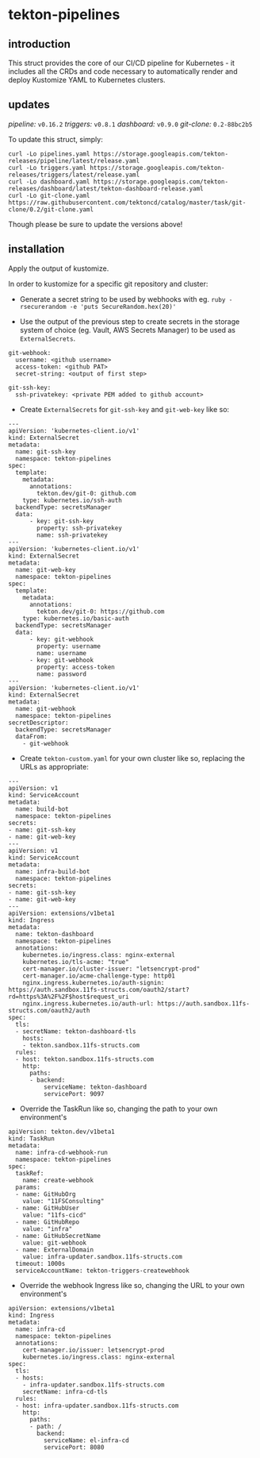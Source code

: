 # tekton-pipelines
## introduction
This struct provides the core of our CI/CD pipeline for Kubernetes - it includes all the CRDs and code necessary to automatically render and deploy Kustomize YAML to Kubernetes clusters.
## updates
*pipeline:* `v0.16.2`
*triggers:* `v0.8.1`
*dashboard:* `v0.9.0`
*git-clone:* `0.2-88bc2b5`

To update this struct, simply:
```
curl -Lo pipelines.yaml https://storage.googleapis.com/tekton-releases/pipeline/latest/release.yaml
curl -Lo triggers.yaml https://storage.googleapis.com/tekton-releases/triggers/latest/release.yaml
curl -Lo dashboard.yaml https://storage.googleapis.com/tekton-releases/dashboard/latest/tekton-dashboard-release.yaml
curl -Lo git-clone.yaml https://raw.githubusercontent.com/tektoncd/catalog/master/task/git-clone/0.2/git-clone.yaml
```

Though please be sure to update the versions above!

## installation
Apply the output of kustomize.

In order to kustomize for a specific git repository and cluster:

- Generate a secret string to be used by webhooks with eg. `ruby -rsecurerandom -e 'puts SecureRandom.hex(20)'`

- Use the output of the previous step to create secrets in the storage system of choice (eg. Vault, AWS Secrets Manager) to be used as `ExternalSecrets`. 

```
git-webhook: 
  username: <github username>
  access-token: <github PAT>
  secret-string: <output of first step>

git-ssh-key:
  ssh-privatekey: <private PEM added to github account>
```

- Create `ExternalSecrets` for `git-ssh-key` and `git-web-key` like so:
```
---
apiVersion: 'kubernetes-client.io/v1'
kind: ExternalSecret
metadata:
  name: git-ssh-key
  namespace: tekton-pipelines
spec: 
  template:
    metadata:
      annotations:
        tekton.dev/git-0: github.com
    type: kubernetes.io/ssh-auth
  backendType: secretsManager
  data:
      - key: git-ssh-key
        property: ssh-privatekey
        name: ssh-privatekey
---
apiVersion: 'kubernetes-client.io/v1'
kind: ExternalSecret
metadata:
  name: git-web-key
  namespace: tekton-pipelines
spec: 
  template:
    metadata:
      annotations:
        tekton.dev/git-0: https://github.com
    type: kubernetes.io/basic-auth
  backendType: secretsManager
  data:
      - key: git-webhook
        property: username
        name: username
      - key: git-webhook
        property: access-token
        name: password
---
apiVersion: 'kubernetes-client.io/v1'
kind: ExternalSecret
metadata:
  name: git-webhook
  namespace: tekton-pipelines
secretDescriptor:
  backendType: secretsManager
  dataFrom:
    - git-webhook
```

- Create `tekton-custom.yaml` for your own cluster like so, replacing the URLs as appropriate:
```
---
apiVersion: v1
kind: ServiceAccount
metadata:
  name: build-bot
  namespace: tekton-pipelines
secrets:
- name: git-ssh-key
- name: git-web-key
---
apiVersion: v1
kind: ServiceAccount
metadata:
  name: infra-build-bot
  namespace: tekton-pipelines
secrets:
- name: git-ssh-key
- name: git-web-key
---
apiVersion: extensions/v1beta1
kind: Ingress
metadata:
  name: tekton-dashboard
  namespace: tekton-pipelines
  annotations:
    kubernetes.io/ingress.class: nginx-external
    kubernetes.io/tls-acme: "true"
    cert-manager.io/cluster-issuer: "letsencrypt-prod"
    cert-manager.io/acme-challenge-type: http01
    nginx.ingress.kubernetes.io/auth-signin: https://auth.sandbox.11fs-structs.com/oauth2/start?rd=https%3A%2F%2F$host$request_uri
    nginx.ingress.kubernetes.io/auth-url: https://auth.sandbox.11fs-structs.com/oauth2/auth
spec:
  tls:
  - secretName: tekton-dashboard-tls
    hosts:
    - tekton.sandbox.11fs-structs.com
  rules:
  - host: tekton.sandbox.11fs-structs.com
    http:
      paths:
      - backend:
          serviceName: tekton-dashboard
          servicePort: 9097
``` 

- Override the TaskRun like so, changing the path to your own environment's
```
apiVersion: tekton.dev/v1beta1
kind: TaskRun
metadata:
  name: infra-cd-webhook-run
  namespace: tekton-pipelines
spec:
  taskRef:
    name: create-webhook
  params:
  - name: GitHubOrg
    value: "11FSConsulting"
  - name: GitHubUser
    value: "11fs-cicd"
  - name: GitHubRepo
    value: "infra"
  - name: GitHubSecretName
    value: git-webhook
  - name: ExternalDomain
    value: infra-updater.sandbox.11fs-structs.com
  timeout: 1000s
  serviceAccountName: tekton-triggers-createwebhook
```

- Override the webhook Ingress like so, changing the URL to your own environment's
```
apiVersion: extensions/v1beta1
kind: Ingress
metadata:
  name: infra-cd
  namespace: tekton-pipelines
  annotations:
    cert-manager.io/issuer: letsencrypt-prod
    kubernetes.io/ingress.class: nginx-external
spec:
  tls:
  - hosts:
    - infra-updater.sandbox.11fs-structs.com
    secretName: infra-cd-tls
  rules:
  - host: infra-updater.sandbox.11fs-structs.com
    http:
      paths:
      - path: /
        backend:
          serviceName: el-infra-cd
          servicePort: 8080
```
